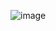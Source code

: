 ![image](https://user-images.githubusercontent.com/49836053/145164689-039a8782-ae37-4691-948b-50a0d79b1005.png)
